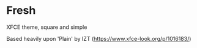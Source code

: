 # Fresh
XFCE theme, square and simple

Based heavily upon 'Plain' by IZT (https://www.xfce-look.org/p/1016183/)
